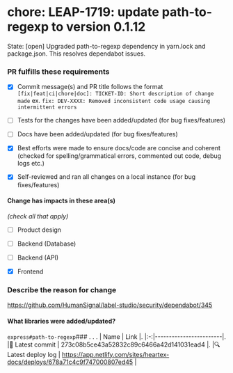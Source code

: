 # chore: LEAP-1719: update path-to-regexp to version 0.1.12 
State: [open]
Upgraded path-to-regexp dependency in yarn.lock and package.json. This resolves dependabot issues.

### PR fulfills these requirements
- [x] Commit message(s) and PR title follows the format `[fix|feat|ci|chore|doc]: TICKET-ID: Short description of change made` ex. `fix: DEV-XXXX: Removed inconsistent code usage causing intermittent errors`
- [ ] Tests for the changes have been added/updated (for bug fixes/features)
- [ ] Docs have been added/updated (for bug fixes/features)
- [x] Best efforts were made to ensure docs/code are concise and coherent (checked for spelling/grammatical errors, commented out code, debug logs etc.)
- [x] Self-reviewed and ran all changes on a local instance (for bug fixes/features)



#### Change has impacts in these area(s)
_(check all that apply)_
- [ ] Product design
- [ ] Backend (Database)
- [ ] Backend (API)
- [x] Frontend



### Describe the reason for change
https://github.com/HumanSignal/label-studio/security/dependabot/345




#### What libraries were added/updated?
`express#path-to-regexp`### . . . |  Name | Link |. |:-:|------------------------|. |<span aria-hidden="true">🔨</span> Latest commit | 273c08b5ce43a52832c89c6466a42d141031ead4 |. |<span aria-hidden="true">🔍</span> Latest deploy log | https://app.netlify.com/sites/heartex-docs/deploys/678a71c4c9f747000807ed45 |